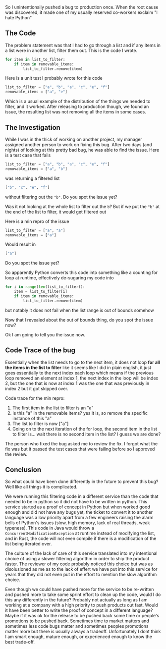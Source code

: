 
So I unintentionally pushed a bug to production once. When the root cause was discovered, it made one of my usually reserved co-workers exclaim "I hate Python"

## The Code

The problem statement was that I had to go through a list and if any items in a list were in another list, filter them out. This is the code I wrote.

```python
for item in list_to_filter:
    if item in removable_items:
        list_to_filter.remove(item)
```

Here is a unit test I probably wrote for this code

```python
list_to_filter = ["a", "b", "a", "c", "e", "f"]
removable_items = ["a", "e"]
```

Which is a usual example of the distribution of the things we needed to filter, and it worked. After releasing to production though, we found an issue, the resulting list was not removing all the items in some cases.

## The Investigation

While I was in the thick of working on another project, my manager assigned another person to work on fixing this bug. After two days (and nights) of looking at this pretty bad bug, he was able to find the issue. Here is a test case that fails

```python
list_to_filter = ["a", "b", "a", "c", "e", "f"]
removable_items = ["a", "b"]
```

was returning a filtered list
```python
["b", "c", "e", "f"]
```
without filtering out the `"b"`. Do you spot the issue yet?

Was it not looking at the whole list to filter out the `b`? But if we put the `"b"` at the end of the list to filter, it would get filtered out

Here is a min repro of the issue
```python
list_to_filter = ["a", "a"]
removable_items = ["a"]
```

Would result in
```python
["a"]
```

Do you spot the issue yet?

So apparently Python converts this code into something like a counting for loop at runtime, effectively de-sugaring my code into
```python
for i in range(len(list_to_filter)):
    item = list_to_filter[i]
    if item in removable_items:
        list_to_filter.remove(item)
```
but notably it does not fail when the list range is out of bounds somehow

Now that I revealed about the out of bounds thing, do you spot the issue now?

Ok I am going to tell you the issue now.

## Code Trace of the bug

Essentially when the list needs to go to the next item, it does not loop **for all the items in the list to filter** like it seems like I did in plain english, it just goes essentially to the next index each loop which means if the previous loop removed an element at index 1, the next index in the loop will be index 2, but the one that is now at index 1 was the one that was previously in index 2 but it got skipped over.

Code trace for the min repro:

1. The first item in the list to filter is an "a"
2. Is this "a" in  the removable items? yes it is, so remove the specific instance of this "a"
3. The list to filter is now ["a"]
4. Going on to the next iteration of the for loop, the second item in the list to filter is... wait there is no second item in the list? I guess we are done?


The person who fixed the bug asked me to review the fix. I forgot what the fix was but it passed the test cases that were failing before so I approved the review.

## Conclusion
So what could have been done differently in the future to prevent this bug? Well like all things it is complicated.

We were running this filtering code in a different service than the code that needed to be in python so it did not have to be written in python. This service started as a proof of concept in Python but when worked good enough and did not have any bugs yet, the ticket to convert it to another language was a low priority apart from a few engineers raising the alarm bells of Python's issues (slow, high memory, lack of real threads, weak typeness). This code in Java would throw a `ConcurrentModificationException` at runtime instead of modifying the list, and in Rust, the code will not even compile if there is a modification of the list being iterated over.

The culture of the lack of care of this service translated into my intentional choice of using a slower filtering algorithm in order to ship the product faster. The reviewer of my code probably noticed this choice but was as disolusioned as me as to the lack of effert we have put into this service for years that they did not even put in the effort to mention the slow algorithm choice.

Even though we could have pushed more for the service to be re-written and pushed more to take some sprint effort to clean up the code, would I do this any differently in the future? Probably not actually as long as I am working at a company with a high priority to push products out fast. Would it have been better to write the proof of concept in a different language? Maybe if it was ok for the release to be pushed back some time or people's promotions to be pushed back. Sometimes time to market matters and sometimes less code bugs matter and sometimes peoples promotions matter more but there is usually always a tradeoff. Unfortunately I dont think I am smart enough, mature enough, or experienced enough to know the best trade-off.





